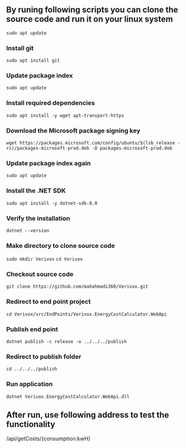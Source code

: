 ## By runing following scripts you can clone the source code and run it on your linux system


`sudo apt update`

### Install git
`sudo apt install git`

### Update package index
`sudo apt update`

### Install required dependencies
`sudo apt install -y wget apt-transport-https`

### Download the Microsoft package signing key
`wget https://packages.microsoft.com/config/ubuntu/$(lsb_release -rs)/packages-microsoft-prod.deb -O packages-microsoft-prod.deb`

### Update package index again
`sudo apt update`

### Install the .NET SDK
`sudo apt install -y dotnet-sdk-8.0`

### Verify the installation
`dotnet --version`

### Make directory to clone source code
`sudo mkdir Verivox`
`cd Verivox`

### Checkout source code
`git clone https://github.com/mahahmadi360/Verivox.git`

### Redirect to end point project
`cd Verivox/src/EndPoints/Verivox.EnergyCostCalculator.WebApi`

### Publish end point
`dotnet publish -c release -o ../../../publish`

### Redirect to publish folder
`cd ../../../publish`

### Run application
`dotnet Verivox.EnergyCostCalculator.WebApi.dll`

## After run, use following address to test the functionality

/api/getCosts/\{consumption:kwH\}